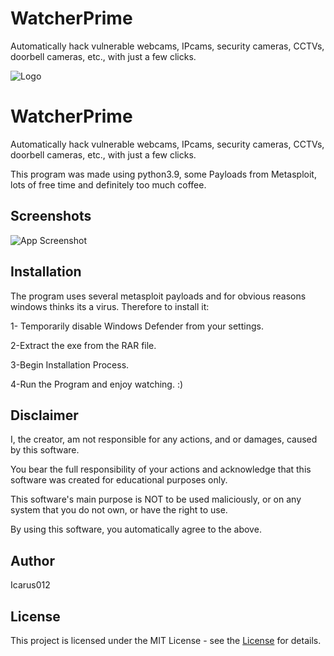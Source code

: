 # WatcherPrime
Automatically hack vulnerable webcams, IPcams, security cameras, CCTVs, doorbell cameras, etc., with just a few clicks.


![Logo](https://dev-to-uploads.s3.amazonaws.com/uploads/articles/th5xamgrr6se0x5ro4g6.png)


# WatcherPrime

Automatically hack vulnerable webcams, IPcams, security cameras, CCTVs, doorbell cameras, etc., with just a few clicks. 

This program was made using python3.9, some Payloads from Metasploit, lots of free time and definitely too much coffee.


## Screenshots

![App Screenshot](https://github.com/icarus012/WatcherPrime/blob/main/Screenshot.jpg?raw=true)


## Installation

The program uses several metasploit payloads and for obvious reasons windows thinks its a virus.
Therefore to install it:

1- Temporarily disable Windows Defender from your settings.

2-Extract the exe from the RAR file.

3-Begin Installation Process.

4-Run the Program and enjoy watching. :)
## Disclaimer

I, the creator, am not responsible for any actions, and or damages, caused by this software.

You bear the full responsibility of your actions and acknowledge that this software was created for educational purposes only.

This software's main purpose is NOT to be used maliciously, or on any system that you do not own, or have the right to use.

By using this software, you automatically agree to the above.


## Author

Icarus012

## License

This project is licensed under the MIT License - see the [License](https://choosealicense.com/licenses/mit/) for details.


